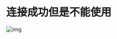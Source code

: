 # 连接成功但是不能使用

![img](C:\Users\haojiangwei\Desktop\notes\notes\pro\barrier.assets\image-20240306190056393.jpeg)